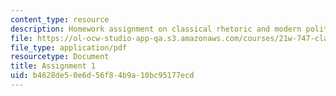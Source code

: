 ```yaml
---
content_type: resource
description: Homework assignment on classical rhetoric and modern political discourse.
file: https://ol-ocw-studio-app-qa.s3.amazonaws.com/courses/21w-747-classical-rhetoric-and-modern-political-discourse-fall-2009/b4628de50e6d56f84b9a10bc95177ecd_MIT21W_747_01F09_assn01.pdf
file_type: application/pdf
resourcetype: Document
title: Assignment 1
uid: b4628de5-0e6d-56f8-4b9a-10bc95177ecd
---
```

